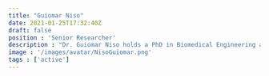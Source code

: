 ```yaml
---
title: "Guiomar Niso"
date: 2021-01-25T17:32:40Z
draft: false
position : 'Senior Researcher'
description : "Dr. Guiomar Niso holds a PhD in Biomedical Engineering at the Universidad Politécnica de Madrid and was a Postdoctoral Researcher at the Montreal Neurological Institute, McGill University and Indiana University. Dr. Niso's research uses neuroimaging to study healthy and diseased brain states, she is interested in understanding brain dynamics and its underlying mechanisms using electrophysiology. Dr. Niso has contributed to multiple open science initiatives: data repositories such as Open MEG Archives, open software such as brainlife.io, Brainstorm, and Hermes and open standards (the Brain Imaging Data Structure: BIDS). Dr. Niso chairs the BIDS Steering Group."
image : '/images/avatar/NisoGuiomar.png'
tags : ['active']
---
```

